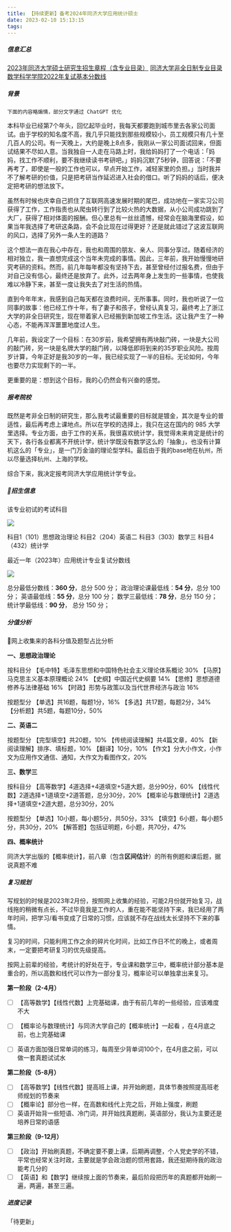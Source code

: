 ```yaml
---
title: 【持续更新】备考2024年同济大学应用统计硕士
date: 2023-02-10 15:13:15
tags:
---
```


##### 信息汇总
[2023年同济大学硕士研究生招生章程（含专业目录）](https://yz.tongji.edu.cn/info/1018/2858.htm)
[同济大学非全日制专业目录](https://yz.tongji.edu.cn/2023shuoshizhuanyemulu-feiquan.pdf)
[数学科学学院2022年复试基本分数线](https://yz.tongji.edu.cn/102-shuxue.pdf)

<!--more-->

##### 背景

```
下面的内容略煽情，部分文字通过 ChatGPT 优化
```

本科毕业已经第7个年头，回忆起毕业时，我每天都要跑到城市里去各家公司面试。由于学校的知名度不高，我几乎只能找到那些规模较小，员工规模只有几十至几百人的公司。有一天晚上，大约是晚上8点多，我刚从一家公司面试回来，但面试结果不尽如人意。当我独自一人走在马路上时，我给妈妈打了一个电话：「妈妈，找工作不顺利，要不我继续读书考研吧。」妈妈沉默了5秒钟，回答说：「不要再考了，即使是一般的工作也可以，早点开始工作，减轻家里的负担。」当时我并不了解考研的价值，只是把考研当作延迟进入社会的借口。听了妈妈的话后，便决定把考研的想法放下。

虽然有时候也庆幸自己抓住了互联网高速发展时期的尾巴，成功地在一家实习公司获得了工作，工作指责也从爬虫转行到了比较火热的大数据，从小公司成功跳到了大厂，获得了相对体面的报酬。但心里总有一丝丝遗憾，经常会在脑海里假设，如果当年我选择了考研这条路，会不会比现在过得更好？还是就此错过了这波互联网的风口，选择了另外一条人生的道路？

这个想法一直在我心中存在，我也和周围的朋友、亲人、同事分享过。随着经济的相对独立，我一直想完成这个当年未完成的事情。因此，三年前，我开始慢慢地研究考研的资料。然而，前几年每年都没有坚持下去，甚至曾经付过报名费，但由于对自己没有信心，最终还是放弃了。此外，过去两年身上发生的一些事情，也使我难以冷静下来，甚至一度让我失去了对生活的热情。

直到今年年末，我感到自己每天都在浪费时间，无所事事。同时，我也听说了一位同事的故事：他已经工作十年，有了妻子和孩子，曾经认真复习，最终考上了浙江大学的非全日研究生，现在带着家人已经搬到新加坡工作生活。这让我产生了一种心态，不能再浑浑噩噩地度过人生。

几年前，我设定了一个目标：在30岁前，我希望拥有两块敲门砖，一块是大公司的敲门砖，另一块是名牌大学的敲门砖，以降低即将到来的35岁职业风险。按周岁计算，今年正好是我30岁的一年，我已经实现了一半的目标。无论如何，今年也要尽力实现剩下的一半。

更重要的是：想到这个目标，我的心仍然会有兴奋的感觉。

##### 报考院校
既然是考非全日制的研究生，那么我考试最重要的目标就是镀金，其次是专业的普适性，最后再考虑上课地点。所以在学校的选择上，我只在这在国内的 985 大学里选择。专业方面，由于工作的关系，我很喜欢统计学，我觉得未来肯定是统计的天下，各行各业都离不开统计学，统计学既没有数学这么的「抽象」，也没有计算机这么的「专业」，是一门万金油的理论型学科。最后由于我的base地在杭州，所以尽量选择杭州、上海的学校。

综合下来，我决定报考同济大学应用统计学专业。

##### 招生信息
该专业初试的考试科目

![](media/16762719675011.jpg)


科目1（101）思想政治理论
科目2（204）英语二
科目3（303）数学三
科目4（432）统计学

最近一年（2023年）应用统计专业复试分数线

![](media/16762719316693.jpg)


总分最低分数线：**360 分**，总分 500 分；
政治理论课最低线：**54 分**，总分 100 分；
英语最低线：**55 分**，总分 100 分；
数学三最低线：**78 分**，总分 150 分；
统计学最低线：**90 分**， 总分 150 分；

##### 分值分析

网上收集来的各科分值及题型占比分析

**一、思想政治理论**

按科目分
【毛中特】毛泽东思想和中国特色社会主义理论体系概论 30%
【马原】马克思主义基本原理概论 24% 
【史纲】中国近代史纲要 14%
【思修】思想道德修养与法律基础 16%
【时政】形势与政策以及当代世界经济与政治 16%

按题型分
【单选】共16题，每题1分，16%
【多选】共17题，每题2分，34%
【分析题】共5题，每题10分，50%

**二、英语二**

按题型分
【完型填空】共20题，10%
【传统阅读理解】共4篇文章，40%
【新阅读理解】排序、填标题，10%
【翻译】10分，10%
【作文】分大小作文，小作文为应用作文通信、通知，大作文为看图作文，20%

**三、数学三**

按科目分
【高等数学】4道选择+4道填空+5道大题，总分90分，60%
【线性代数】2道选择+1道填空+2道答题，总分30分，20%
【概率论与数理统计】2道选择+1道填空+2道大题，总分30分，20%

按题型分
【单选】10小题，每小题5分，共50分，33%
【填空】6小题，每小题5分，共30分，20%
【解答题】包括证明题，6小题，共70分，47%

**四、概率统计**

同济大学出版的【概率统计】，前八章（包含**区间估计**）的所有例题和课后题，据说真题不难

##### 复习规划

写规划的时候是2023年2月份，按照网上收集的经验，可能2月份就开始复习，战线拖的稍微有点长，不过毕竟我是工作的人，重在能不能坚持下来，我已经用了两年时间，把学习/看书变成了日常的习惯，应该就不存在战线太长坚持不下来的事情。

复习的时间，只能利用工作之余的碎片化时间，比如工作日不忙的晚上，或者周末，一定要把考研复习的优先级提高。

按网上前辈的经验，考统计的好处在于，专业课和数学三中，概率统计部分基本是重合的，所以高数和线代可以作为一部分复习，概率论可以单独拿出来复习。

**第一阶段（2-4月）**

- [ ] 【高等数学】【线性代数】上完基础课，由于有前几年的一些经验，应该难度不大
- [ ] 【概率论与数理统计】与同济大学自己的【概率统计】一起看 ，在4月底之前，也上完基础课
- [ ] 英语方面加强日常单词的练习，每周至少背单词100个，在4月底之前，可以做一套真题试试水


**第二阶段（5-8月）**
 
 - [ ] 【高等数学】【线性代数】提高班上课，并开始刷题，具体节奏按照提高班老师规划的节奏来
 - [ ] 【概率论】部分也一样，在高数和线代上完之后，开始上强度，刷题
 - [ ] 英语开始背一些短语、冷门词，并开始找真题刷，英语部分，我认为主要还是培养日常的语感  

 **第三阶段（9-12月）**
 
 - [ ] 【政治】开始刷真题，不确定要不要上课，后期再调整，个人党史学的不错，平常也经常关注时政，主要就是学会政治题的惯用套路，我还挺期待我的政治能考几分的
 - [ ] 【英语】和【数学】继续按上面的节奏来，最后阶段把历年的真题都开始刷一遍，两遍，甚至三遍。

 ##### 进度记录
 「待更新」
  